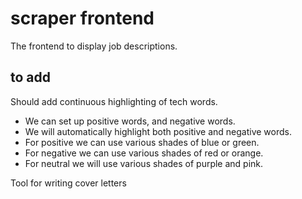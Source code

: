 # scraper frontend

The frontend to display job descriptions.

## to add

Should add continuous highlighting of tech words. 
- We can set up positive words, and negative words.
- We will automatically highlight both positive and negative words.
- For positive we can use various shades of blue or green.
- For negative we can use various shades of red or orange.
- For neutral we will use various shades of purple and pink.

Tool for writing cover letters
